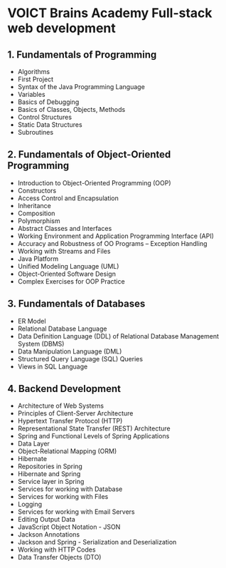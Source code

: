 # VOICT Brains Academy Full-stack web development

## 1. Fundamentals of Programming

-   Algorithms
-   First Project
-   Syntax of the Java Programming Language
-   Variables
-   Basics of Debugging
-   Basics of Classes, Objects, Methods
-   Control Structures
-   Static Data Structures
-   Subroutines

## 2. Fundamentals of Object-Oriented Programming

-   Introduction to Object-Oriented Programming (OOP)
-   Constructors
-   Access Control and Encapsulation
-   Inheritance
-   Composition
-   Polymorphism
-   Abstract Classes and Interfaces
-   Working Environment and Application Programming Interface (API)
-   Accuracy and Robustness of OO Programs – Exception Handling
-   Working with Streams and Files
-   Java Platform
-   Unified Modeling Language (UML)
-   Object-Oriented Software Design
-   Complex Exercises for OOP Practice

## 3. Fundamentals of Databases

-   ER Model
-   Relational Database Language
-   Data Definition Language (DDL) of Relational Database Management System (DBMS)
-   Data Manipulation Language (DML)
-   Structured Query Language (SQL) Queries
-   Views in SQL Language

## 4. Backend Development

-   Architecture of Web Systems
-   Principles of Client-Server Architecture
-   Hypertext Transfer Protocol (HTTP)
-   Representational State Transfer (REST) Architecture
-   Spring and Functional Levels of Spring Applications
-   Data Layer
-   Object-Relational Mapping (ORM)
-   Hibernate
-   Repositories in Spring
-   Hibernate and Spring
-   Service layer in Spring
-   Services for working with Database
-   Services for working with Files
-   Logging
-   Services for working with Email Servers
-   Editing Output Data
-   JavaScript Object Notation - JSON
-   Jackson Annotations
-   Jackson and Spring - Serialization and Deserialization
-   Working with HTTP Codes
-   Data Transfer Objects (DTO)
